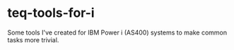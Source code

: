 # teq-tools-for-i
Some tools I've created for IBM Power i (AS400) systems to make common tasks more trivial.
